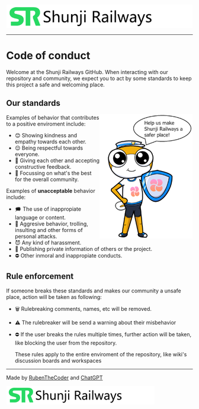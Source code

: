 <img src="https://github.com/RubenTheCoder/Shunji-Railways-GitHub/blob/main/.github/images/Shunji%20banner%20small.png">

---

# Code of conduct

Welcome at the Shunji Railways GitHub. When interacting with our repository and community,
we expect you to act by some standards to keep this project a safe and welcoming place.



## Our standards

<img align="right" width="50%" src="https://github.com/RubenTheCoder/Shunji-Railways-GitHub/blob/main/.github/images/Safety%20Amesuki.png">

Examples of behavior that contributes to a positive enviroment include:

- 😊 Showing kindness and empathy towards each other.
- 😌 Being respectful towards everyone.
- 💬 Giving each other and accepting constructive feedback.
- 👥 Focussing on what's the best for the overall community.

Examples of **unacceptable** behavior include:

- 🗯 The use of inappropiate language or content.
- 🤬 Aggresive behavior, trolling, insulting and other forms of personal attacks.
- 😈 Any kind of harassment.
- 🪪 Publishing private information of others or the project.
- ⛔️ Other inmoral and inappropiate conducts.

## Rule enforcement

If someone breaks these standards and makes our community a unsafe place, action will be taken as following:

- 🗑 Rulebreaking comments, names, etc will be removed.
- ⚠️ The rulebreaker will be send a warning about their misbehavior
- ⛔️ If the user breaks the rules multiple times, further action will be taken, like blocking the user from the repository.

  These rules apply to the entire enviroment of the repository, like wiki's discussion boards and workspaces

---

Made by [RubenTheCoder](https://github.com/RubenTheCoder) and [ChatGPT](https://chat.openai.com/)

<img height="50px" src="https://github.com/RubenTheCoder/Shunji-Railways-GitHub/blob/main/.github/images/Shunji%20banner%20small.png">

